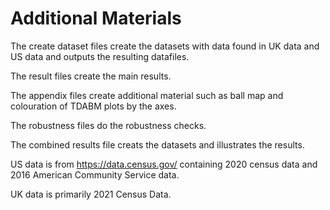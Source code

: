 # Additional Materials 
The create dataset files create the datasets with data found in UK data and US data and outputs the resulting datafiles.

The result files create the main results.

The appendix files create additional material such as ball map and colouration of TDABM plots by the axes. 

The robustness files do the robustness checks. 

The combined results file creats the datasets and illustrates the results. 

US data is from https://data.census.gov/ containing 2020 census data and 2016 American Community Service data. 

UK data is primarily 2021 Census Data. 
